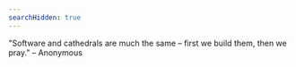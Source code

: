 ```yaml
---
searchHidden: true
---
```

"Software and cathedrals are much the same – first we build them, then we pray." – Anonymous
